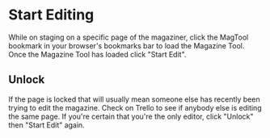 # Start Editing
<!-- [[TOC]] -->
While on staging on a specific page of the magaziner, click the MagTool bookmark in your browser's bookmarks bar to load the Magazine Tool. Once the Magazine Tool has loaded click "Start Edit".


## Unlock

If the page is locked that will usually mean someone else has recently been trying to edit the magazine. Check on Trello to see if anybody else is editing the same page. If you're certain that you're the only editor, click "Unlock" then "Start Edit" again.